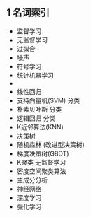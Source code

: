 ## 1 名词索引
- 监督学习
- 无监督学习
- 过拟合
- 噪声
- 符号学习
- 统计机器学习
- 
- 线性回归
- 支持向量机(SVM) 分类
- 朴素贝叶斯 分类
- 逻辑回归   分类
- K近邻算法(KNN)
- 决策树
- 随机森林 (改进型决策树)
- 梯度决策树(GBDT)
- K聚类 无监督学习
- 密度空间聚类算法
- 主成分分析
- 神经网络
- 深度学习
- 强化学习